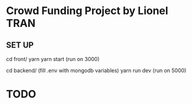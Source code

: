 # Crowd Funding Project by Lionel TRAN


## SET UP
cd front/ 
yarn 
yarn start 
(run on 3000)

cd backend/
(fill .env with mongodb variables)
yarn run dev
(run on 5000)

# TODO



